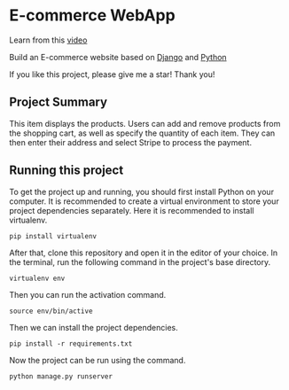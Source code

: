 # E-commerce WebApp

Learn from this [video](https://www.youtube.com/watch?v=YZvRrldjf1Y)  

Build an E-commerce website based on [Django](https://www.djangoproject.com/) and [Python](https://www.python.org/)

If you like this project, please give me a star! Thank you!  

## Project Summary

This item displays the products. Users can add and remove products from the shopping cart, as well as specify the quantity of each item. They can then enter their address and select Stripe to process the payment.

## Running this project

To get the project up and running, you should first install Python on your computer. It is recommended to create a virtual environment to store your project dependencies separately. Here it is recommended to install virtualenv.

```
pip install virtualenv
```

After that, clone this repository and open it in the editor of your choice. In the terminal, run the following command in the project's base directory.

```
virtualenv env
```

Then you can run the activation command.
```
source env/bin/active
```

Then we can install the project dependencies.
```
pip install -r requirements.txt
```

Now the project can be run using the command. 
```
python manage.py runserver
```
